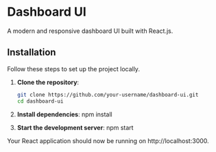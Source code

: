 # Dashboard UI

A modern and responsive dashboard UI built with React.js.

## Installation

Follow these steps to set up the project locally.

1. **Clone the repository**:
   ```bash
   git clone https://github.com/your-username/dashboard-ui.git
   cd dashboard-ui

2. **Install dependencies**:
   npm install

3. **Start the development server**:
   npm start

Your React application should now be running on http://localhost:3000.

